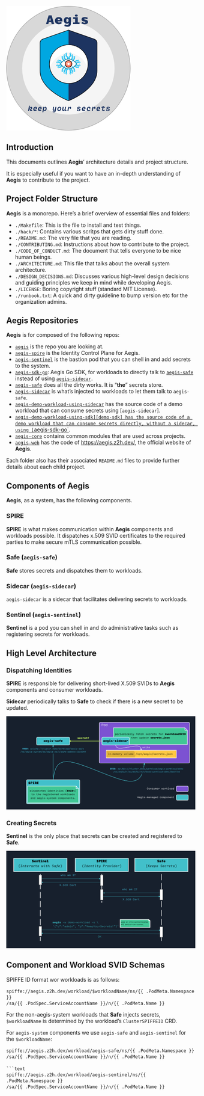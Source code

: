 ![Aegis](assets/aegis-banner.png "Aegis")

## Introduction

This documents outlines **Aegis**’ architecture details and project structure.

It is especially useful if you want to have an in-depth understanding of **Aegis**
to contribute to the project.

## Project Folder Structure

**Aegis** is a monorepo. Here’s a brief overview of essential files and folders:

* `./Makefile`: This is the file to install and test things.
* `./hack/*`: Contains various scritps that gets dirty stuff done.
* `./README.md`: The very file that you are reading.
* `./CONTRIBUTING.md`: Instructions about how to contribute to the project.
* `./CODE_OF_CONDUCT.md`: The document that tells everyone to be nice human beings.
* `./ARCHITECTURE.md`: This file that talks about the overall system architecture.
* `./DESIGN_DECISIONS.md`: Discusses various high-level design decisions and
  guiding principles we keep in mind while developing Aegis.
* `./LICENSE`: Boring copyright stuff (standard MIT License).
* `./runbook.txt`: A quick and dirty guideline to bump version etc for the 
  organization admins.

## Aegis Repositories

**Aegis** is for composed of the following repos:

* [`aegis`][aegis] is the repo you are looking at.
* [`aegis-spire`][aegis-spire] is the Identity Control Plane for Aegis.
* [`aegis-sentinel`][aegis-sentinel] is the bastion pod that you can shell
  in and add secrets to the system.
* [`aegis-sdk-go`][aegis-sdk-go]: Aegis Go SDK, for workloads to directly
  talk to [`aegis-safe`][aegis-safe] instead of using
  [`aegis-sidecar`][aegis-sidecar].
* [`aegis-safe`][aegis-safe] does all the dirty works. It is “**the**” secrets
  store.
* [`aegis-sidecar`][aegis-sidecar] is what’s injected to workloads to let them
  talk to `aegis-safe`.
* [`aegis-demo-workload-using-sidecar`][demo-sidecar] has the source code of
  a demo workload that can consume secrets using [`aegis-sidecar`].
* [`aegis-demo-workload-using-sdk][demo-sdk] has the source code of a demo
  workload that can consume secrets directly, without a sidecar, using
  [`aegis-sdk-go`][aegis-sdk-go].
* [`aegis-core`][aegis-core] contains common modules that are used across 
  projects.
* [`aegis-web`][aegis-web] has the code of https://aegis.z2h.dev/, 
  the official website of **Aegis**.

[aegis]: https://github.com/zerotohero-dev/aegis
[aegis-spire]: https://github.com/zerotohero-dev/aegis-spire
[aegis-core]: https://github.com/zerotohero-dev/aegis-core
[aegis-sdk-go]: https://github.com/zerotohero-dev/aegis-sdk-go
[aegis-safe]: https://github.com/zerotohero-dev/aegis-safe
[aegis-sentinel]: https://github.com/zerotohero-dev/aegis-sentinel
[aegis-sidecar]: https://github.com/zerotohero-dev/aegis-safe
[aegis-web]: https://github.com/zerotohero-dev/aegis-web
[demo-sidecar]: https://github.com/zerotohero-dev/aegis-workload-demo-using-sidecar
[demo-sdk]: https://github.com/zerotohero-dev/aegis-workload-demo-using-sdk

[spire]: https://spiffe.io/ "SPIFFE: Secure Production Identity Framework for Everyone"

Each folder also has their associated `README.md` files to provide further
details about each child project.

## Components of Aegis

**Aegis**, as a system, has the following components.

### SPIRE

**SPIRE** is what makes communication within **Aegis** components and workloads
possible. It dispatches x.509 SVID certificates to the required parties to make
secure mTLS communication possible.

### **Safe** (`aegis-safe`)

**Safe** stores secrets and dispatches them to workloads.

### **Sidecar** (`aegis-sidecar`)

`aegis-sidecar` is a sidecar that facilitates delivering secrets to workloads.

### **Sentinel** (`aegis-sentinel`)

**Sentinel** is a pod you can shell in and do administrative tasks such as
registering secrets for workloads.

## High Level Architecture

### Dispatching Identities

**SPIRE** is responsible for delivering short-lived X.509 SVIDs to **Aegis**
components and consumer workloads.

**Sidecar** periodically talks to **Safe** to check if there is a new secret
to be updated.

![Aegis High Level Architecture](assets/aegis-hla.png "Aegis High Level Architecture")

### Creating Secrets

**Sentinel** is the only place that secrets can be created and registered
to **Safe**.

![Creating Secrets](assets/aegis-create-secrets.png "Creating Secrets")

## Component and Workload SVID Schemas

SPIFFE ID format wor workloads is as follows:

```text
spiffe://aegis.z2h.dev/workload/$workloadName/ns/{{ .PodMeta.Namespace }}
/sa/{{ .PodSpec.ServiceAccountName }}/n/{{ .PodMeta.Name }}
```

For the non-aegis-system workloads that **Safe** injects secrets,
`$workloadName` is determined by the workload’s `ClusterSPIFFEID` CRD.

For `aegis-system` components we use `aegis-safe` and `aegis-sentinel` 
for the `$workloadName`:

```text
spiffe://aegis.z2h.dev/workload/aegis-safe/ns/{{ .PodMeta.Namespace }}
/sa/{{ .PodSpec.ServiceAccountName }}/n/{{ .PodMeta.Name }}

```text
spiffe://aegis.z2h.dev/workload/aegis-sentinel/ns/{{ .PodMeta.Namespace }}
/sa/{{ .PodSpec.ServiceAccountName }}/n/{{ .PodMeta.Name }}
```